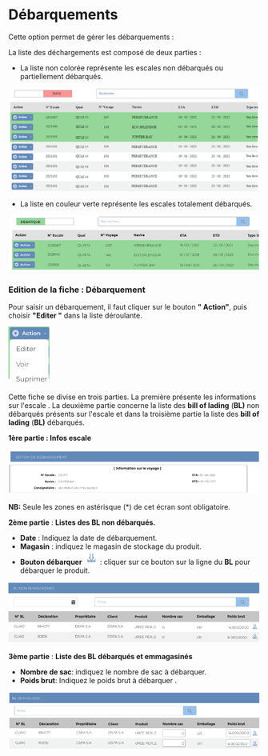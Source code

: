 # Débarquements

Cette option permet de gérer les débarquements :

La liste des déchargements est composé de deux parties :

* La liste non colorée représente les escales non débarqués ou partiellement débarqués.

![](../../.gitbook/assets/debarquement1.PNG)

* La liste en  couleur verte représente les escales totalement débarqués.

![](../../.gitbook/assets/debarquement2.PNG)

### **Edition de la fiche : Débarquement**

Pour saisir un débarquement, il faut cliquer sur le bouton **" Action"**, puis choisir **"Editer "** dans la liste déroulante. &#x20;

![](<../../.gitbook/assets/boutonAction (1).PNG>)

Cette fiche se divise en trois parties. La première présente les informations sur l'escale . La deuxième partie concerne la liste des **bill of lading** (**BL)** non débarqués présents sur l'escale et dans la troisième  partie la liste des **bill of lading** (**BL)** débarqués.

**1ère partie : Infos escale**

![](../../.gitbook/assets/Debarquement3.PNG)



**NB:** Seule les zones en astérisque (\*) de cet écran sont obligatoire.

**2ème partie** : **Listes des BL non débarqués.**

* **Date** : Indiquez la date de débarquement.
* **Magasin** : indiquez le magasin de stockage du produit.
* **Bouton débarquer** <img src="../../.gitbook/assets/boutonDebarquer.PNG" alt="" data-size="original"> : cliquer sur ce bouton sur la ligne du **BL** pour débarquer le produit.

![](../../.gitbook/assets/debarquement4.PNG)

**3ème partie** : **Liste des BL débarqués et emmagasinés**

* **Nombre de sac**: indiquez le nombre de sac à débarquer.
* **Poids brut**: Indiquez le poids brut à débarquer .

![](../../.gitbook/assets/debarquement5.PNG)

